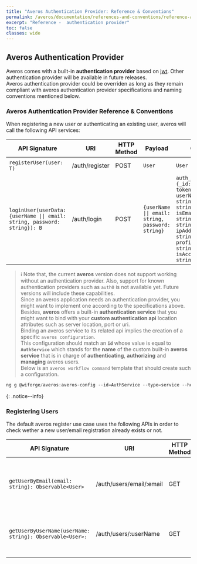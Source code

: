 ```yaml
---
title: "Averos Authentication Provider: Reference & Conventions"
permalink: /averos/documentation/references-and-conventions/reference-authentication-provider/
excerpt: "Reference -  authentication provider"
toc: false
classes: wide
---
```


## **Averos Authentication Provider**

Averos comes with a built-in **authentication provider** based on [jwt](https://jwt.io "JSON Web Token"). Other authentication provider will be available in future releases. <br/>
Averos authentication provider could be overriden as long as they remain compliant with averos authentication provider specifications and naming conventions mentioned below.

### **Averos Authentication Provider Reference & Conventions**

When registering a new user or authenticating an existing user, averos will call the following API services:

 | **API Signature** | **URI** |  **HTTP Method** | **Payload** | **Output** | **API Description** |
| ------------ | ------------ | ------------ | ------------ | ------------ |------------ |
| `registerUser(user: T)` | /auth/register | POST | `User` | `User` | Registers a new user |
| `loginUser(userData: {userName \|\| email: string, password: string}): B` | /auth/login | POST | `{userName \|\| email: string, password: string}` | `auth_token: {_id: string, token: string, userName: string, email: string, isEmailVerified: string, image: string, ipAddress: string, profileLanguage: string, isAccountLocked: string}}` | Attempt to perform a log in action. Returns an authorization token |

>ℹ️ Note that, the current **averos** version does not support working without an authentication provider. Also, support for known authentication providers such as `auth0` is not available yet. Future versions will include these capabilities.<br/>
Since an averos application needs an authentication provider, you might want to implement one according to the specifications above. <br/>
Besides, **averos** offers a built-in **authentication service** that you might want to bind with your **custom authentication api** location attributes such as server location, port or uri. <br/>
Binding an averos service to its related api implies the creation of a specific `averos configuration`. <br/> 
This configuration should match an **`id`** whose value is equal to **`AuthService`** which stands for the **name** of the custom built-in **averos service** that is in charge of **authenticating**, **authorizing** and **managing** averos users.<br/>
Below is an `averos workflow command` template that should create such a configuration.
```js
ng g @wiforge/averos:averos-config --id=AuthService --type=service --host=[your-auth-server-address] --port=[our-auth-server-port] --protocol=[our-auth-server-protocol] --endpoint=[your-auth-api-uri]
```
{: .notice--info}

### **Registering Users**

The default averos register use case uses the following APIs in order to check wether a new user/email registration already exists or not. 

| **API Signature** | **URI** |  **HTTP Method** | **Output** |  **API Description** |
| ------------ | ------------ | ------------ | ------------ | ------------ | 
| `getUserByEmail(email: string): Observable<User>` | /auth/users/email/:email | GET | `{ emailNotAvailable: true } \|\| null` | Given an email adress, check wether the user exists or not |
| `getUserByUserName(userName: string): Observable<User>:` | /auth/users/:userName | GET | `{ userNameNotAvailable: true } \|\| null` | Given a user name, check wether the user exists or not |
